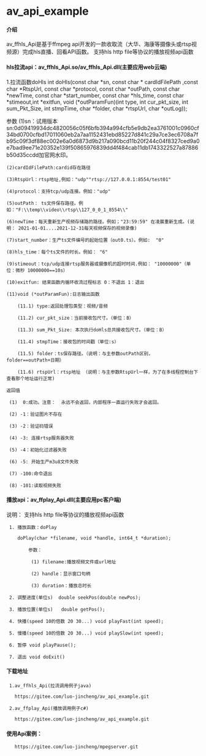 # av_api_example

#### 介绍
av_ffhls_Api是基于ffmpeg api开发的一款收取流（大华、海康等摄像头或rtsp视频源）完成hls直播、回看API函数。 
 支持hls http file等协议的播放视频api函数

#### hls拉流api：av_ffhls_Api.so/av_ffhls_Api.dll(主要应用web云端) 

 1.拉流函数doHls
	     int doHls(const char *sn, const char * cardIdFilePath ,const char *RtspUrl, const char *protocol, const char *outPath, const char *newTime, const  char *start_number, const  char *hls_time, const  char *stimeout,int *exitfun, void (*outParamFun)(int type, int cur_pkt_size, int sum_Pkt_Size, int stmpTime, char *folder, char *rtspUrl, char *outLog));

  参数
     (1)sn：试用版本sn:0d09419934dc4820056c05f6bfb394a994cfb5e9db2ea3761001c0960cf34bd0700cfbd17011060eb2a7aa1152431ebd85227d841c29a7ce3ec6708a7fb95c09f3df88ec002e6a0d6873d9b217a090bcd11b20f244c04f8327ced9a0e7bad9ee71e20352e139f50865976839dd4f484cab11db1743322527a87886b50d35ccdd加官网水印。
 
    (2)cardIdFilePath:cardid存在路径

    (3)RtspUrl：rtsp地址,例如："udp""rtsp://127.0.0.1:8554/test01"

    (4)protocol：支持tcp/udp连接。例如："udp"

    (5)outPath： ts文件保存路径。例如："F:\\temp\\video\\rtsp\\127_0_0_1_8554\\"

    (6)newTime：每天重新生产视频存储路的路径。例如；"23:59:59" 在凌晨重新生成。(说明： 2021-01-01....2021-12-31每天视频保存的视频录像) 

    (7)start_number：生产ts文件编号的起始位置（out0.ts）。例如:  "0"

    (8)hls_time：每个ts文件的时长。例如： "6"

    (9)stimeout：tcp/udp连接rtsp服务器或摄像机的超时时间.例如： "10000000"（单位：微秒 10000000==10s）

    (10)exitfun: 结束函数内循环收流过程标志 0：不退出 1：退出

    (11)void (*outParamFun):日志输出函数

        (11.1) type:返回处理包类型：视频/音频

        (11.2) cur_pkt_size：当前接收包尺寸。（单位：B）

        (11.3) sum_Pkt_Size: 本次执行doHls总共接收包尺寸。（单位：B）

        (11.4) stmpTime：接收包的时间戳（单位:s）

        (11.5) folder：ts保存路径。（说明：与主参数outPath区别，folder==outPath+日期）

        (11.6) rtspUrl：rtsp地址 （说明：与主参数RtspUrl一样，为了在多线程控制台下查看那个地址运行正常)

    返回值

     (1)  0:成功。注意：  永远不会返回，内部程序一直运行失败才会返回。

     (2) -1：验证图片不存在

     (3) -2：验证码错误
 
     (4) -3: 连接rtsp服务器失败

     (5) -4：初始化过滤器失败

     (6) -5: 开始生产m3u8文件失败

     (7) -100:命令退出

     (8) -101:读取视频失败


#### 播放api：av_ffplay_Api.dll(主要应用pc客户端) 

 说明： 支持hls http file等协议的播放视频api函数

     1. 播放函数：doPlay

        doPlay(char *filename, void *handle, int64_t *duration);

            参数：

             (1) filename:播放视频文件或url地址

             (2) handle：显示窗口句柄

             (3) duration：播放总时长

     2. 调整进度(单位s)  double seekPos(double newPos);

     3. 播放位置(单位s)   double getPos();

     4. 快播(speed 10的倍数 20 30...) void playFast(int speed);

     5. 慢播(speed 10的倍数 20 30...) void playSlow(int speed);

     6. 暂停 void playPause();

     7. 退出 void doExit()


#### 下载地址

     1.av_ffhls_Api(拉流调用例子java)

       https://gitee.com/luo-jincheng/av_api_example.git

     2.av_ffplay_Api(播放调用例子c#)

       https://gitee.com/luo-jincheng/av_api_example.git 

#### 使用Api案例：

       https://gitee.com/luo-jincheng/mpegserver.git